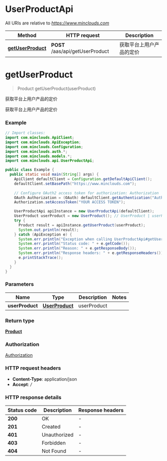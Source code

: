 # UserProductApi

All URIs are relative to *https://www.minclouds.com*

Method | HTTP request | Description
------------- | ------------- | -------------
[**getUserProduct**](UserProductApi.md#getUserProduct) | **POST** /aas/api/getUserProduct | 获取平台上用户产品的定价


<a name="getUserProduct"></a>
# **getUserProduct**
> Product getUserProduct(userProduct)

获取平台上用户产品的定价

获取平台上用户产品的定价

### Example
```java
// Import classes:
import com.minclouds.ApiClient;
import com.minclouds.ApiException;
import com.minclouds.Configuration;
import com.minclouds.auth.*;
import com.minclouds.models.*;
import com.minclouds.api.UserProductApi;

public class Example {
  public static void main(String[] args) {
    ApiClient defaultClient = Configuration.getDefaultApiClient();
    defaultClient.setBasePath("https://www.minclouds.com");
    
    // Configure OAuth2 access token for authorization: Authorization
    OAuth Authorization = (OAuth) defaultClient.getAuthentication("Authorization");
    Authorization.setAccessToken("YOUR ACCESS TOKEN");

    UserProductApi apiInstance = new UserProductApi(defaultClient);
    UserProduct userProduct = new UserProduct(); // UserProduct | userProduct
    try {
      Product result = apiInstance.getUserProduct(userProduct);
      System.out.println(result);
    } catch (ApiException e) {
      System.err.println("Exception when calling UserProductApi#getUserProduct");
      System.err.println("Status code: " + e.getCode());
      System.err.println("Reason: " + e.getResponseBody());
      System.err.println("Response headers: " + e.getResponseHeaders());
      e.printStackTrace();
    }
  }
}
```

### Parameters

Name | Type | Description  | Notes
------------- | ------------- | ------------- | -------------
 **userProduct** | [**UserProduct**](UserProduct.md)| userProduct |

### Return type

[**Product**](Product.md)

### Authorization

[Authorization](../README.md#Authorization)

### HTTP request headers

 - **Content-Type**: application/json
 - **Accept**: */*

### HTTP response details
| Status code | Description | Response headers |
|-------------|-------------|------------------|
**200** | OK |  -  |
**201** | Created |  -  |
**401** | Unauthorized |  -  |
**403** | Forbidden |  -  |
**404** | Not Found |  -  |


